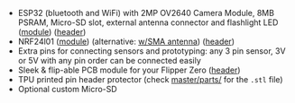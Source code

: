 - ESP32 (bluetooth and WiFi) with 2MP OV2640 Camera Module, 8MB PSRAM, Micro-SD slot, external antenna connector and flashlight LED ([module](https://s.click.aliexpress.com/e/_DFxVVW1)) ([header](https://s.click.aliexpress.com/e/_Dk9M0Xn))
- NRF24l01 ([module](https://s.click.aliexpress.com/e/_DloIIUp)) (alternative: [w/SMA antenna](https://s.click.aliexpress.com/e/_Dn1V2NT)) ([header](https://s.click.aliexpress.com/e/_DkACOdT))
- Extra pins for connecting sensors and prototyping: any 3 pin sensor, 3V or 5V with any pin order can be connected easily
- Sleek & flip-able PCB module for your Flipper Zero ([header](https://s.click.aliexpress.com/e/_DFE1zRb))
- TPU printed pin header protector (check [master/parts/](https://github.com/eried/flipperzero-mayhem/tree/master/parts) for the `.stl` file)
- Optional custom Micro-SD